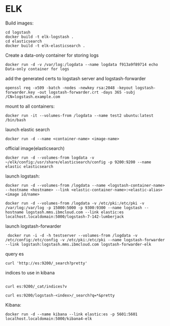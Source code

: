 # ELK

Build images:
```
cd logstash
docker build -t elk-logstash .
cd elasticsearch
docker build -t elk-elasticsearch .
```

Create a data-only container for storing logs
```
docker run -d -v /var/log:/logdata --name logdata f913a9f89714 echo Data-only container for logs
```

add the generated certs to logstash server and logstash-forwarder
```
openssl req -x509 -batch -nodes -newkey rsa:2048 -keyout logstash-forwarder.key -out logstash-forwarder.crt -days 365 -subj /CN=logstash.example.com
```

mount to all containers:
```
docker run -it --volumes-from /logdata --name test2 ubuntu:latest /bin/bash
```

launch elastic search
```
docker run -d --name <container-name> <image-name>
```
official image(elasticsearch)
```
docker run -d --volumes-from logdata -v ~/elk/config:/usr/share/elasticsearch/config -p 9200:9200 --name elastic elasticsearch
```

launch logstash:

```
docker run -d --volumes-from /logdata --name <logstash-container-name> --hostname <hostname> --link <elastic-container-name>:<elastic-alias> <image id/name>
```

```
docker run -d --volumes-from /logdata -v /etc/pki:/etc/pki -v /var/log:/var/log -p 15000:5000 -p 9300:9300 --name logstash --hostname logstash.mms.ibmcloud.com --link elastic:es localhost.localdomain:5000/logstash-7-142-lumberjack
```

launch logstash-forwarder
```
 docker run -i -d -h testserver --volumes-from /logdata -v /etc/config:/etc/config -v /etc/pki:/etc/pki --name logstash-forwarder --link logstash:logstash.mms.ibmcloud.com logstash-forwarder-elk
```

query es
```
curl 'http://es:9200/_search?pretty'
```
indices to use in kibana
```

curl es:9200/_cat/indices?v
```

```
curl es:9200/logstash-<index>/_search?q=*&pretty
```

Kibana:
```
docker run -d --name kibana --link elastic:es -p 5601:5601 localhost.localdomain:5000/kibana4-elk
```
